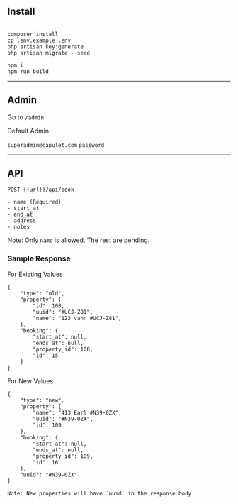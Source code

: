 ## Install

```

composer install
cp .env.example .env
php artisan key:generate
php artisan migrate --seed

npm i
npm run build

```

---

## Admin

Go to `/admin`

Default Admin:

`superadmin@capulet.com`
`password`

---


## API

```
POST {{url}}/api/book

- name (Required)
- start_at
- end_at
- address
- notes

```

Note: Only `name` is allowed. The rest are pending.

### Sample Response

For Existing Values

```
{
    "type": "old",
    "property": {
        "id": 108,
        "uuid": "#UCJ-Z81",
        "name": "123 vahn #UCJ-Z81",
    },
    "booking": {
        "start_at": null,
        "ends_at": null,
        "property_id": 108,
        "id": 15
    }
}

```

For New Values

```
{
    "type": "new",
    "property": {
        "name": "413 Earl #N39-0ZX",
        "uuid": "#N39-0ZX",
        "id": 109
    },
    "booking": {
        "start_at": null,
        "ends_at": null,
        "property_id": 109,
        "id": 16
    },
    "uuid": "#N39-0ZX"
}

Note: New properties will have `uuid` in the response body. 

```